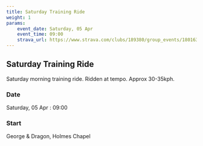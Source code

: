 ```yaml
---
title: Saturday Training Ride
weight: 1
params:
    event_date: Saturday, 05 Apr
    event_time: 09:00
    strava_url: https://www.strava.com/clubs/189380/group_events/1801637
---
```


## Saturday Training Ride 

Saturday morning training ride. Ridden at tempo. Approx 30-35kph.

### Date

Saturday, 05 Apr : 09:00

### Start

George &amp; Dragon, Holmes Chapel


